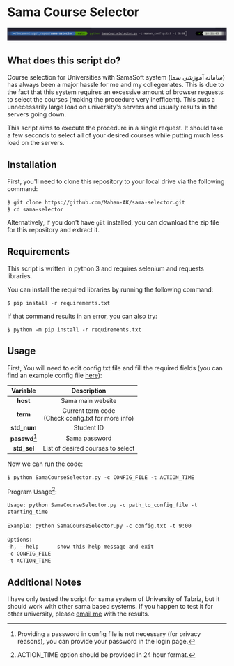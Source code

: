 # Sama Course Selector

<img src="docs/terminal_prog.png" alt="Terminal">

## What does this script do?

Course selection for Universities with SamaSoft system (سامانه آموزشی سما) has always been a major hassle for me and my collegemates. This is due to the fact that this system requires an excessive amount of browser requests to select the courses (making the procedure very inefficent). This puts a unnecessarily large load on university's servers and usually results in the servers going down.

This script aims to execute the procedure in a single request. It should take a few seconds to select all of your desired courses while putting much less load on the servers.

## Installation

First, you'll need to clone this repository to your local drive via the following command:

```shell
$ git clone https://github.com/Mahan-AK/sama-selector.git
$ cd sama-selector
```

Alternatively, if you don't have `git` installed, you can download the zip file for this repository and extract it.

## Requirements

This script is written in python 3 and requires selenium and requests libraries.

You can install the required libraries by running the following command:

```shell
$ pip install -r requirements.txt
```

If that command results in an error, you can also try:

```shell
$ python -m pip install -r requirements.txt
```

## Usage

First, You will need to edit config.txt file and fill the required fields (you can find an example config file [here](docs/example_config.txt)):

| Variable  | Description  |
| :------------: |:---------------:|
| **host** | Sama main website |
| **term** | Current term code</br>(Check config.txt for more info) |
| **std_num** | Student ID |
| **passwd**[^pass] | Sama password |
| **std_sel** | List of desired courses to select |

[^pass]: Providing a password in config file is not necessary (for privacy reasons), you can provide your password in the login page.

Now we can run the code:

```shell
$ python SamaCourseSelector.py -c CONFIG_FILE -t ACTION_TIME
```

Program Usage[^time]:

```
Usage: python SamaCourseSelector.py -c path_to_config_file -t starting_time

Example: python SamaCourseSelector.py -c config.txt -t 9:00

Options:
-h, --help      show this help message and exit
-c CONFIG_FILE  
-t ACTION_TIME
```
[^time]: ACTION_TIME option should be provided in 24 hour format.

## Additional Notes

I have only tested the script for sama system of University of Tabriz, but it should work with other sama based systems.
If you happen to test it for other university, please [email me](mailto:m_akbari2000@yahoo.com?subject=[GitHub]%20Sama%20Course%20Selection%20Project) with the results.

